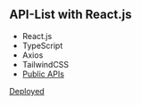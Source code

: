## API-List with React.js

- React.js
- TypeScript
- Axios
- TailwindCSS
- [Public APIs](https://github.com/public-apis/public-apis)

[Deployed](https://api-list-public.vercel.app/)
